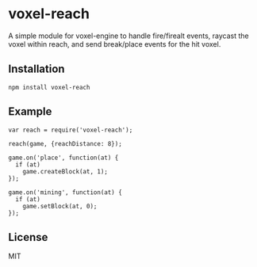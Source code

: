 # voxel-reach

A simple module for voxel-engine to handle fire/firealt events, raycast the voxel within
reach, and send break/place events for the hit voxel.

## Installation

    npm install voxel-reach

## Example 

    var reach = require('voxel-reach');

    reach(game, {reachDistance: 8});

    game.on('place', function(at) { 
      if (at)
        game.createBlock(at, 1);
    });

    game.on('mining', function(at) { 
      if (at)
        game.setBlock(at, 0);
    });

## License

MIT
